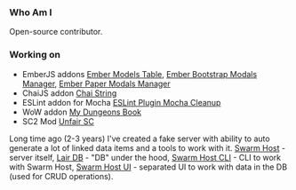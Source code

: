 ### Who Am I

Open-source contributor.

### Working on

* EmberJS addons [Ember Models Table](https://github.com/onechiporenko/ember-models-table), [Ember Bootstrap Modals Manager](https://github.com/onechiporenko/ember-bootstrap-modals-manager), [Ember Paper Modals Manager](https://github.com/onechiporenko/ember-paper-modals-manager)
* ChaiJS addon [Chai String](https://github.com/onechiporenko/chai-string)
* ESLint addon for Mocha [ESLint Plugin Mocha Cleanup](https://github.com/onechiporenko/eslint-plugin-mocha-cleanup)
* WoW addon [My Dungeons Book](https://github.com/onechiporenko/my-dungeons-book)
* SC2 Mod [Unfair SC](https://github.com/onechiporenko/unfair-sc2)

Long time ago (2-3 years) I've created a fake server with ability to auto generate a lot of linked data items and a tools to work with it. [Swarm Host](https://github.com/onechiporenko/swarm) - server itself, [Lair DB](https://github.com/onechiporenko/lair) - "DB" under the hood, [Swarm Host CLI](https://github.com/onechiporenko/swarm-host-cli) - CLI to work with Swarm Host, [Swarm Host UI](https://github.com/onechiporenko/swarm-host-ui) - separated UI to work with data in the DB (used for CRUD operations).
